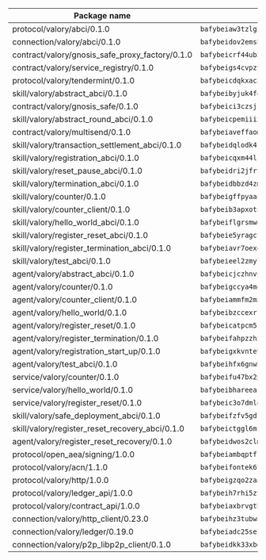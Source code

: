 | Package name                                                  | Package hash                                                  |
| ------------------------------------------------------------- | ------------------------------------------------------------- |
| protocol/valory/abci/0.1.0                                    | `bafybeiaw3tzlg3rkvnn5fcufblktmfwngmxugn4yo7pyjp76zz6aqtqcay` |
| connection/valory/abci/0.1.0                                  | `bafybeidov2emsbfxlgfjqpmh6sqs4sed35ybfsmvxsoixtovif5fmrchiq` |
| contract/valory/gnosis_safe_proxy_factory/0.1.0               | `bafybeicrf44ub2kauwxan3zfbdmeqb2ae7xhftwucevr7q42bwho5oqcoa` |
| contract/valory/service_registry/0.1.0                        | `bafybeigs4cvpzyubnyw4cblgzqgkvrkrbpzsexxppcufxvssltxyx3ahua` |
| protocol/valory/tendermint/0.1.0                              | `bafybeicdqkxac3hxu3y46y3nqt73amor5c25sor7iazexqqfqo64oeolhe` |
| skill/valory/abstract_abci/0.1.0                              | `bafybeibyjuk4f47jyytumavyggxddp65afkasvz6for5mikwvvtt547h5m` |
| contract/valory/gnosis_safe/0.1.0                             | `bafybeici3czsjrkeby4j3cppb2syrvmo3fx7ivi2bw3acevo4fzrf7kbui` |
| skill/valory/abstract_round_abci/0.1.0                        | `bafybeicpemiiix6fe7hk76yoe37fjqvuky5xwijjvso73k6gcndn4plyfi` |
| contract/valory/multisend/0.1.0                               | `bafybeiaveffaomsnmsc5hx62o77u7ilma6eipox7m5lrwa56737ektva3i` |
| skill/valory/transaction_settlement_abci/0.1.0                | `bafybeidqlodk4sy2j2t6k53qz3yix4absfeakizo5cmg75lxyylfu4svzq` |
| skill/valory/registration_abci/0.1.0                          | `bafybeicqxm44lku5aafsu656mmgpp3cg4igzeznnojsiz3ljtomzvzpb5y` |
| skill/valory/reset_pause_abci/0.1.0                           | `bafybeidri2jfrtozs3yfhbdh4ohq7im22jgvpao6x6lf4hifw5xuypfg4y` |
| skill/valory/termination_abci/0.1.0                           | `bafybeidbbzd4zmaflgckbkylpnxmcezlavgrmggphqld5g43xvhw362euu` |
| skill/valory/counter/0.1.0                                    | `bafybeigffpyaanh3rjvamcq3fh3qqs2k5xtj67aytt742nm4eorgmgkqhy` |
| skill/valory/counter_client/0.1.0                             | `bafybeib3apxotnry7gt6a5q2cesdobjlcb5bjqjuzwnp4f5naozbiyxvja` |
| skill/valory/hello_world_abci/0.1.0                           | `bafybeiflgrsmwq5kwlgz55oqgzhvccxtgkh7jrodnis5murgzy3femfr3u` |
| skill/valory/register_reset_abci/0.1.0                        | `bafybeie5yragctv7cxahz65ww2mpks5grtiomsglxrieegmf3pdar4hbdy` |
| skill/valory/register_termination_abci/0.1.0                  | `bafybeiavr7oexqy7bvo5ypaqpwp3ukqztgzfokmhsbr3ujfn7w2562mbz4` |
| skill/valory/test_abci/0.1.0                                  | `bafybeieel2zmyle7sjhtceuubpg4e55af7mi2vrvbpuvxyhmf3k5tgmu54` |
| agent/valory/abstract_abci/0.1.0                              | `bafybeicjczhnvn54x7amlp7mzjw3gj6g2da7kw56n2jwwecndeozega3hi` |
| agent/valory/counter/0.1.0                                    | `bafybeigccya4m44q2u5pgi7jdei5sre54l2ykkw5j3ven3mhifkxpivpyq` |
| agent/valory/counter_client/0.1.0                             | `bafybeiammfm2m3xatutqrn6xxp7tty3bzynqjqwjjiygezvcrbbnrf62o4` |
| agent/valory/hello_world/0.1.0                                | `bafybeibzccexrlooxtdcsitxh5rr6kkks6oxa3mogrb7dmcy7nwsdsufsa` |
| agent/valory/register_reset/0.1.0                             | `bafybeicatpcm5zgzfiodc3wdbx5egfzd7gwtu3oh24aladok4fhxa2mnk4` |
| agent/valory/register_termination/0.1.0                       | `bafybeifahpzzh5qzzr4322m4s7p5j7hlz7e4sc32wl3536tn3znn4zezca` |
| agent/valory/registration_start_up/0.1.0                      | `bafybeigxkvntevl5dsqjihga6m4xkx4azolycb4vi7pqaf3rk5x3jmi3te` |
| agent/valory/test_abci/0.1.0                                  | `bafybeihfx6gnwhkffubilykfymj6xfrvnfzktwqnjlz7bqdkl3h7hmz6oe` |
| service/valory/counter/0.1.0                                  | `bafybeifu47bx2pfunneuudkrdqaogygp3ube5y7xxz6g53xsirm5bktfre` |
| service/valory/hello_world/0.1.0                              | `bafybeibhareeaf3hldi7os2go5hgfamugfevoyajvxato3n3ycwk3jbza4` |
| service/valory/register_reset/0.1.0                           | `bafybeic3o7dmlq7ozmaezcbqvagmqhipf3jv4dprwa7xefc7onxyhqwp4i` |
| skill/valory/safe_deployment_abci/0.1.0                       | `bafybeifzfv5gd7s35ilvwgjrbsmw42knsckdu4fjub5agcz63r6yh2xyvy` |
| skill/valory/register_reset_recovery_abci/0.1.0               | `bafybeictggl6mkzikzcnctxnqlqvg4gr3fidhwlmnnbnqp74noznz2wltq` |
| agent/valory/register_reset_recovery/0.1.0                    | `bafybeidwos2clmckjr3ldtczkhpk7wk66blsnueuyrokhaiwughjx5me4a` |
| protocol/open_aea/signing/1.0.0                               | `bafybeiambqptflge33eemdhis2whik67hjplfnqwieoa6wblzlaf7vuo44` |
| protocol/valory/acn/1.1.0                                     | `bafybeifontek6tvaecatoauiule3j3id6xoktpjubvuqi3h2jkzqg7zh7a` |
| protocol/valory/http/1.0.0                                    | `bafybeigzqo2zaakcjtzzsm6dh4x73v72xg6ctk6muyp5uq5ueb7y34fbxy` |
| protocol/valory/ledger_api/1.0.0                              | `bafybeih7rhi5zvfvwakx5ifgxsz2cfipeecsh7bm3gnudjxtvhrygpcftq` |
| protocol/valory/contract_api/1.0.0                            | `bafybeiaxbrvgtbdrh4lslskuxyp4awyr4whcx3nqq5yrr6vimzsxg5dy64` |
| connection/valory/http_client/0.23.0                          | `bafybeihz3tubwado7j3wlivndzzuj3c6fdsp4ra5r3nqixn3ufawzo3wii` |
| connection/valory/ledger/0.19.0                               | `bafybeiadc25se7dgnn4mufztwpzdono4xsfs45qknzdqyi3gckn6ccuv44` |
| connection/valory/p2p_libp2p_client/0.1.0                     | `bafybeidkk33xbga54szmitk6uwsi3ef56hbbdbuasltqtiyki34hgfpnxa` |
